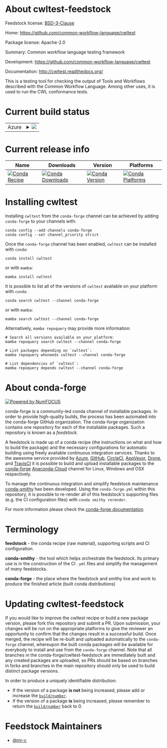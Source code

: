About cwltest-feedstock
=======================

Feedstock license: [BSD-3-Clause](https://github.com/conda-forge/cwltest-feedstock/blob/main/LICENSE.txt)

Home: https://github.com/common-workflow-language/cwltest

Package license: Apache-2.0

Summary: Common workflow language testing framework

Development: https://github.com/common-workflow-language/cwltest

Documentation: http://cwltest.readthedocs.org/

This is a testing tool for checking the output of Tools and Workflows described
with the Common Workflow Language.  Among other uses, it is used to run the CWL
conformance tests.


Current build status
====================


<table>
    
  <tr>
    <td>Azure</td>
    <td>
      <details>
        <summary>
          <a href="https://dev.azure.com/conda-forge/feedstock-builds/_build/latest?definitionId=19608&branchName=main">
            <img src="https://dev.azure.com/conda-forge/feedstock-builds/_apis/build/status/cwltest-feedstock?branchName=main">
          </a>
        </summary>
        <table>
          <thead><tr><th>Variant</th><th>Status</th></tr></thead>
          <tbody><tr>
              <td>linux_64_python3.10.____cpython</td>
              <td>
                <a href="https://dev.azure.com/conda-forge/feedstock-builds/_build/latest?definitionId=19608&branchName=main">
                  <img src="https://dev.azure.com/conda-forge/feedstock-builds/_apis/build/status/cwltest-feedstock?branchName=main&jobName=linux&configuration=linux%20linux_64_python3.10.____cpython" alt="variant">
                </a>
              </td>
            </tr><tr>
              <td>linux_64_python3.8.____cpython</td>
              <td>
                <a href="https://dev.azure.com/conda-forge/feedstock-builds/_build/latest?definitionId=19608&branchName=main">
                  <img src="https://dev.azure.com/conda-forge/feedstock-builds/_apis/build/status/cwltest-feedstock?branchName=main&jobName=linux&configuration=linux%20linux_64_python3.8.____cpython" alt="variant">
                </a>
              </td>
            </tr><tr>
              <td>linux_64_python3.9.____cpython</td>
              <td>
                <a href="https://dev.azure.com/conda-forge/feedstock-builds/_build/latest?definitionId=19608&branchName=main">
                  <img src="https://dev.azure.com/conda-forge/feedstock-builds/_apis/build/status/cwltest-feedstock?branchName=main&jobName=linux&configuration=linux%20linux_64_python3.9.____cpython" alt="variant">
                </a>
              </td>
            </tr><tr>
              <td>osx_64_python3.10.____cpython</td>
              <td>
                <a href="https://dev.azure.com/conda-forge/feedstock-builds/_build/latest?definitionId=19608&branchName=main">
                  <img src="https://dev.azure.com/conda-forge/feedstock-builds/_apis/build/status/cwltest-feedstock?branchName=main&jobName=osx&configuration=osx%20osx_64_python3.10.____cpython" alt="variant">
                </a>
              </td>
            </tr><tr>
              <td>osx_64_python3.8.____cpython</td>
              <td>
                <a href="https://dev.azure.com/conda-forge/feedstock-builds/_build/latest?definitionId=19608&branchName=main">
                  <img src="https://dev.azure.com/conda-forge/feedstock-builds/_apis/build/status/cwltest-feedstock?branchName=main&jobName=osx&configuration=osx%20osx_64_python3.8.____cpython" alt="variant">
                </a>
              </td>
            </tr><tr>
              <td>osx_64_python3.9.____cpython</td>
              <td>
                <a href="https://dev.azure.com/conda-forge/feedstock-builds/_build/latest?definitionId=19608&branchName=main">
                  <img src="https://dev.azure.com/conda-forge/feedstock-builds/_apis/build/status/cwltest-feedstock?branchName=main&jobName=osx&configuration=osx%20osx_64_python3.9.____cpython" alt="variant">
                </a>
              </td>
            </tr>
          </tbody>
        </table>
      </details>
    </td>
  </tr>
</table>

Current release info
====================

| Name | Downloads | Version | Platforms |
| --- | --- | --- | --- |
| [![Conda Recipe](https://img.shields.io/badge/recipe-cwltest-green.svg)](https://anaconda.org/conda-forge/cwltest) | [![Conda Downloads](https://img.shields.io/conda/dn/conda-forge/cwltest.svg)](https://anaconda.org/conda-forge/cwltest) | [![Conda Version](https://img.shields.io/conda/vn/conda-forge/cwltest.svg)](https://anaconda.org/conda-forge/cwltest) | [![Conda Platforms](https://img.shields.io/conda/pn/conda-forge/cwltest.svg)](https://anaconda.org/conda-forge/cwltest) |

Installing cwltest
==================

Installing `cwltest` from the `conda-forge` channel can be achieved by adding `conda-forge` to your channels with:

```
conda config --add channels conda-forge
conda config --set channel_priority strict
```

Once the `conda-forge` channel has been enabled, `cwltest` can be installed with `conda`:

```
conda install cwltest
```

or with `mamba`:

```
mamba install cwltest
```

It is possible to list all of the versions of `cwltest` available on your platform with `conda`:

```
conda search cwltest --channel conda-forge
```

or with `mamba`:

```
mamba search cwltest --channel conda-forge
```

Alternatively, `mamba repoquery` may provide more information:

```
# Search all versions available on your platform:
mamba repoquery search cwltest --channel conda-forge

# List packages depending on `cwltest`:
mamba repoquery whoneeds cwltest --channel conda-forge

# List dependencies of `cwltest`:
mamba repoquery depends cwltest --channel conda-forge
```


About conda-forge
=================

[![Powered by
NumFOCUS](https://img.shields.io/badge/powered%20by-NumFOCUS-orange.svg?style=flat&colorA=E1523D&colorB=007D8A)](https://numfocus.org)

conda-forge is a community-led conda channel of installable packages.
In order to provide high-quality builds, the process has been automated into the
conda-forge GitHub organization. The conda-forge organization contains one repository
for each of the installable packages. Such a repository is known as a *feedstock*.

A feedstock is made up of a conda recipe (the instructions on what and how to build
the package) and the necessary configurations for automatic building using freely
available continuous integration services. Thanks to the awesome service provided by
[Azure](https://azure.microsoft.com/en-us/services/devops/), [GitHub](https://github.com/),
[CircleCI](https://circleci.com/), [AppVeyor](https://www.appveyor.com/),
[Drone](https://cloud.drone.io/welcome), and [TravisCI](https://travis-ci.com/)
it is possible to build and upload installable packages to the
[conda-forge](https://anaconda.org/conda-forge) [Anaconda-Cloud](https://anaconda.org/)
channel for Linux, Windows and OSX respectively.

To manage the continuous integration and simplify feedstock maintenance
[conda-smithy](https://github.com/conda-forge/conda-smithy) has been developed.
Using the ``conda-forge.yml`` within this repository, it is possible to re-render all of
this feedstock's supporting files (e.g. the CI configuration files) with ``conda smithy rerender``.

For more information please check the [conda-forge documentation](https://conda-forge.org/docs/).

Terminology
===========

**feedstock** - the conda recipe (raw material), supporting scripts and CI configuration.

**conda-smithy** - the tool which helps orchestrate the feedstock.
                   Its primary use is in the construction of the CI ``.yml`` files
                   and simplify the management of *many* feedstocks.

**conda-forge** - the place where the feedstock and smithy live and work to
                  produce the finished article (built conda distributions)


Updating cwltest-feedstock
==========================

If you would like to improve the cwltest recipe or build a new
package version, please fork this repository and submit a PR. Upon submission,
your changes will be run on the appropriate platforms to give the reviewer an
opportunity to confirm that the changes result in a successful build. Once
merged, the recipe will be re-built and uploaded automatically to the
`conda-forge` channel, whereupon the built conda packages will be available for
everybody to install and use from the `conda-forge` channel.
Note that all branches in the conda-forge/cwltest-feedstock are
immediately built and any created packages are uploaded, so PRs should be based
on branches in forks and branches in the main repository should only be used to
build distinct package versions.

In order to produce a uniquely identifiable distribution:
 * If the version of a package **is not** being increased, please add or increase
   the [``build/number``](https://docs.conda.io/projects/conda-build/en/latest/resources/define-metadata.html#build-number-and-string).
 * If the version of a package **is** being increased, please remember to return
   the [``build/number``](https://docs.conda.io/projects/conda-build/en/latest/resources/define-metadata.html#build-number-and-string)
   back to 0.

Feedstock Maintainers
=====================

* [@mr-c](https://github.com/mr-c/)

